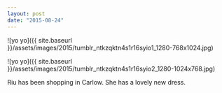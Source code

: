 ```yaml
---
layout: post
date: "2015-08-24"
---
```


![yo yo]({{ site.baseurl }}/assets/images/2015/tumblr_ntkzqktn4s1r16syio1_1280-768x1024.jpg)

![yo yo]({{ site.baseurl }}/assets/images/2015/tumblr_ntkzqktn4s1r16syio2_1280-1024x768.jpg)

Riu has been shopping in Carlow. She has a lovely new dress.

